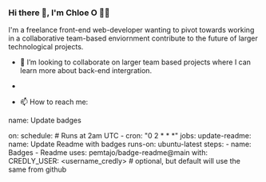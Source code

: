 ### Hi there 👋, I'm Chloe O 👩‍💻

I'm a freelance front-end web-developer wanting to pivot towards working in a collaborative team-based enviornment contribute to the future of larger technological projects. 

- 👯 I’m looking to collaborate on larger team based projects where I can learn more about back-end intergration.

- 
-  📫 How to reach me:

name: Update badges

on:
  schedule:
    # Runs at 2am UTC
    - cron: "0 2 * * *"
jobs:
  update-readme:
    name: Update Readme with badges
    runs-on: ubuntu-latest
    steps:
      - name: Badges - Readme
        uses: pemtajo/badge-readme@main
        with:       
          CREDLY_USER: <username_credly> # optional, but default will use the same from github

